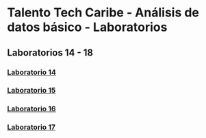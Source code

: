 # Talento Tech Caribe - Análisis de datos básico - Laboratorios

## Laboratorios 14 - 18

### [Laboratorio 14](lab14)

### [Laboratorio 15](lab15)

### [Laboratorio 16](lab16)

### [Laboratorio 17](lab17)



